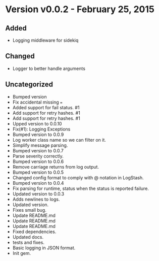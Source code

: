 Version v0.0.2 - February 25, 2015
================================================================================

Added
--------------------------------------------------------------------------------
  * Logging middleware for sidekiq

Changed
--------------------------------------------------------------------------------
  * Logger to better handle arguments

Uncategorized
--------------------------------------------------------------------------------
  * Bumped version
  * Fix accidental missing `=`
  * Added support for fail status. #1
  * Add support for retry hashes. #1
  * Add support for retry hashes. #1
  * Upped version to 0.0.10
  * Fix(#1): Logging Exceptions
  * Bumped version to 0.0.9
  * Log worker class name so we can filter on it.
  * Simplify message parsing.
  * Bumped version to 0.0.7
  * Parse severity correctly.
  * Bumped version to 0.0.6
  * Remove carriage returns from log output.
  * Bumped version to 0.0.5
  * Changed config format to comply with @ notation in LogStash.
  * Bumped version to 0.0.4
  * Fix parsing for runtime, status when the status is reported failure.
  * Updated version to 0.0.3
  * Adds newlines to logs.
  * Updated version.
  * Fixes small bug.
  * Update README.md
  * Update README.md
  * Update README.md
  * Fixed dependencies.
  * Updated docs.
  * tests and fixes.
  * Basic logging in JSON format.
  * Init gem.

